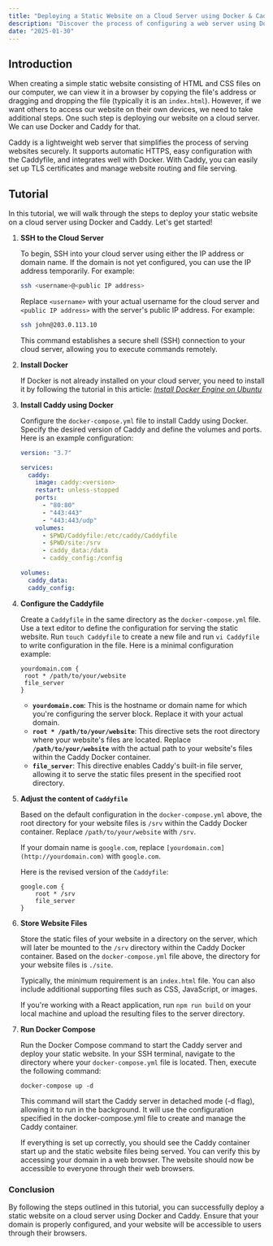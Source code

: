 ```yaml
---
title: "Deploying a Static Website on a Cloud Server using Docker & Caddy"
description: "Discover the process of configuring a web server using Docker and Caddy, empowering you to deploy your static website on a cloud server with ease and efficiency."
date: "2025-01-30"
---
```


## Introduction
When creating a simple static website consisting of HTML and CSS files on our computer, we can view it in a browser by copying the file's address or dragging and dropping the file (typically it is an `index.html`). However, if we want others to access our website on their own devices, we need to take additional steps. One such step is deploying our website on a cloud server. We can use Docker and Caddy for that.

Caddy is a lightweight web server that simplifies the process of serving websites securely. It supports automatic HTTPS, easy configuration with the Caddyfile, and integrates well with Docker. With Caddy, you can easily set up TLS certificates and manage website routing and file serving.

## Tutorial
In this tutorial, we will walk through the steps to deploy your static website on a cloud server using Docker and Caddy. Let's get started!

1. **SSH to the Cloud Server**
   
   To begin, SSH into your cloud server using either the IP address or domain name. If the domain is not yet configured, you can use the IP address temporarily. For example:

   ```bash
   ssh <username>@<public IP address>
   ```

   Replace `<username>` with your actual username for the cloud server and `<public IP address>` with the server's public IP address. For example:

   ```bash
   ssh john@203.0.113.10
   ```

   This command establishes a secure shell (SSH) connection to your cloud server, allowing you to execute commands remotely.


2. **Install Docker**
   
   If Docker is not already installed on your cloud server, you need to install it by following the tutorial in this article: [*Install Docker Engine on Ubuntu*](https://docs.docker.com/engine/install/ubuntu/)


3. **Install Caddy using Docker**
   
   Configure the `docker-compose.yml` file to install Caddy using Docker. Specify the desired version of Caddy and define the volumes and ports. Here is an example configuration:
   
   ```yaml
   version: "3.7"
   
   services:
     caddy:
       image: caddy:<version>
       restart: unless-stopped
       ports:
         - "80:80"
         - "443:443"
         - "443:443/udp"
       volumes:
         - $PWD/Caddyfile:/etc/caddy/Caddyfile
         - $PWD/site:/srv
         - caddy_data:/data
         - caddy_config:/config
   
   volumes:
     caddy_data:
     caddy_config:
   ```


4. **Configure the Caddyfile**
   
   Create a `Caddyfile` in the same directory as the `docker-compose.yml` file. Use a text editor to define the configuration for serving the static website. Run `touch Caddyfile` to create a new file and run `vi Caddyfile` to write configuration in the file. Here is a minimal configuration example:
   ```
   yourdomain.com {
    root * /path/to/your/website
    file_server
   }
   ```
   - **`yourdomain.com`**: This is the hostname or domain name for which you're configuring the server block. Replace it with your actual domain.
   - **`root * /path/to/your/website`**: This directive sets the root directory where your website's files are located. Replace **`/path/to/your/website`** with the actual path to your website's files within the Caddy Docker container.
   - **`file_server`**: This directive enables Caddy's built-in file server, allowing it to serve the static files present in the specified root directory.


5. **Adjust the content of `Caddyfile`**
   
   Based on the default configuration in the `docker-compose.yml` above, the root directory for your website files is `/srv` within the Caddy Docker container. Replace `/path/to/your/website` with `/srv`.
   
   If your domain name is `google.com`, replace `[yourdomain.com](http://yourdomain.com)` with `google.com`.
   
   Here is the revised version of the `Caddyfile`:
   
   ```
   google.com {
       root * /srv
       file_server
   }
   ```


6. **Store Website Files**
   
   Store the static files of your website in a directory on the server, which will later be mounted to the `/srv` directory within the Caddy Docker container. Based on the `docker-compose.yml` file above, the directory for your website files is `./site`.
   
   Typically, the minimum requirement is an `index.html` file. You can also include additional supporting files such as CSS, JavaScript, or images.

   If you're working with a React application, run `npm run build` on your local machine and upload the resulting files to the server directory.


7. **Run Docker Compose**
   
   Run the Docker Compose command to start the Caddy server and deploy your static website. In your SSH terminal, navigate to the directory where your `docker-compose.yml` file is located. Then, execute the following command:
   ```
   docker-compose up -d
   ```

   This command will start the Caddy server in detached mode (-d flag), allowing it to run in the background. It will use the configuration specified in the docker-compose.yml file to create and manage the Caddy container.

   If everything is set up correctly, you should see the Caddy container start up and the static website files being served. You can verify this by accessing your domain in a web browser. The website should now be accessible to everyone through their web browsers.


### Conclusion
By following the steps outlined in this tutorial, you can successfully deploy a static website on a cloud server using Docker and Caddy. Ensure that your domain is properly configured, and your website will be accessible to users through their browsers.